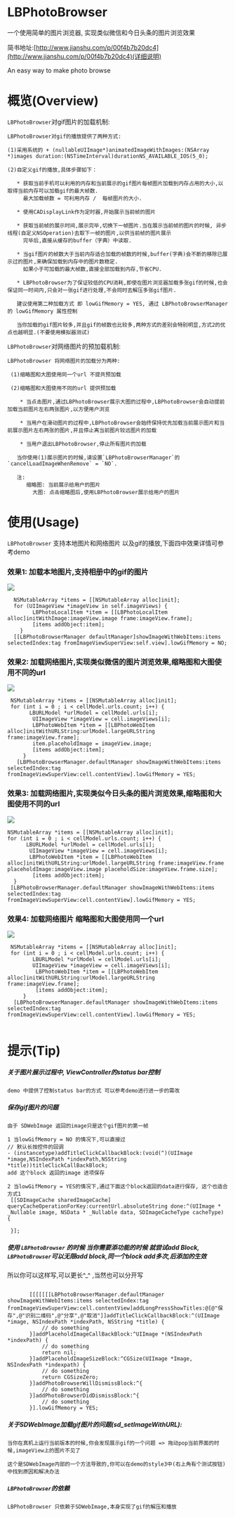 # LBPhotoBrowser

一个使用简单的图片浏览器, 实现类似微信和今日头条的图片浏览效果

简书地址:[http://www.jianshu.com/p/00f4b7b20dc4](http://www.jianshu.com/p/00f4b7b20dc4)(详细说明)

An easy way to make photo browse

# 概览(Overview)

`LBPhotoBrowser`对gif图片的加载机制:
```
LBPhotoBrowser对gif的播放提供了两种方式:

(1)采用系统的 + (nullableUIImage*)animatedImageWithImages:(NSArray *)images duration:(NSTimeInterval)durationNS_AVAILABLE_IOS(5_0);

(2)自定义gif的播放,具体步骤如下：

   * 获取当前手机可以利用的内存和当前展示的gif图片每帧图片加载到内存占用的大小,以取得当前内存可以加载gif的最大帧数.
     最大加载帧数 = 可利用内存 /  每帧图片的大小.
     
   * 使用CADisplayLink作为定时器,开始展示当前帧的图片
   
   * 获取当前帧的展示时间,展示完毕,切换下一帧图片.当在展示当前帧的图片的时候, 异步线程(自定义NSOperation)去取下一帧的图片,以供当前帧的图片展示
     完毕后,直接从缓存的buffer（字典）中读取.
     
   * 当gif图片的帧数大于当前内存适合加载的帧数的时候,buffer(字典)会不断的移除已展示过的图片,来确保加载到内存中的图片数稳定.
     如果小于可加载的最大帧数,直接全部加载到内存,节省CPU.
     
   * LBPhotoBrowser为了保证较低的CPU消耗,即使在图片浏览器加载多张gif的时候,也会保证同一时间内,只会对一张gif进行处理,不会同时去解压多张gif图片.
   
   建议使用第二种加载方式 即 lowGifMemory = YES, 通过 LBPhotoBrowserManager 的 lowGifMemory 属性控制 
   
   当你加载的gif图片较多,并且gif的帧数也比较多,两种方式的差别会特别明显,方式2的优点也越明显.(不要使用模拟器测试)
```
`LBPhotoBrowser`对网络图片的预加载机制:

```
LBPhotoBrowser 将网络图片的加载分为两种:
  
 (1)缩略图和大图使用同一个url 不提共预加载
 
 (2)缩略图和大图使用不同的url 提供预加载  
 
    * 当点击图片,通过LBPhotoBrowser展示大图的过程中,LBPhotoBrowser会自动提前加载当前图片左右两张图片,以方便用户浏览
    
    * 当用户在滑动图片的过程中,LBPhotoBrowser会始终保持优先加载当前展示图片和当前展示图片左右两张的图片,并且停止离当前图片较远图片的加载
    
    * 当用户退出LBPhotoBrowser,停止所有图片的加载
   
   当你使用(1)展示图片的时候,请设置`LBPhotoBrowserManager`的`cancelLoadImageWhenRemove` = `NO`. 
   
   注:
      缩略图: 当前展示给用户的图片
        大图: 点击缩略图后,使用LBPhotoBrowser展示给用户的图片
```

# 使用(Usage)

`LBPhotoBrowser` 支持本地图片和网络图片 以及gif的播放,下面四中效果详情可参考demo

### 效果1: 加载本地图片,支持相册中的gif的图片 

![](https://github.com/tianliangyihou/zhuxian/blob/master/effect0.gif?raw=true)

```obj-c
  NSMutableArray *items = [[NSMutableArray alloc]init];
  for (UIImageView *imageView in self.imageViews) {
        LBPhotoLocalItem *item = [[LBPhotoLocalItem alloc]initWithImage:imageView.image frame:imageView.frame];
        [items addObject:item];
    }
  [[LBPhotoBrowserManager defaultManager]showImageWithWebItems:items selectedIndex:tag fromImageViewSuperView:self.view].lowGifMemory = NO;
 ```
### 效果2: 加载网络图片,实现类似微信的图片浏览效果,缩略图和大图使用不同的url

![](https://github.com/tianliangyihou/zhuxian/blob/master/effect1.gif?raw=true)

```obj-c
 NSMutableArray *items = [[NSMutableArray alloc]init];
 for (int i = 0 ; i < cellModel.urls.count; i++) {
       LBURLModel *urlModel = cellModel.urls[i];
        UIImageView *imageView = cell.imageViews[i];
        LBPhotoWebItem *item = [[LBPhotoWebItem alloc]initWithURLString:urlModel.largeURLString frame:imageView.frame];
        item.placeholdImage = imageView.image;
        [items addObject:item];
     }
   [LBPhotoBrowserManager.defaultManager showImageWithWebItems:items selectedIndex:tag fromImageViewSuperView:cell.contentView].lowGifMemory = YES;
 ```

### 效果3: 加载网络图片,实现类似今日头条的图片浏览效果,缩略图和大图使用不同的url

![](https://github.com/tianliangyihou/zhuxian/blob/master/effect2.gif?raw=true)

 ```obj-c
 NSMutableArray *items = [[NSMutableArray alloc]init];
 for (int i = 0 ; i < cellModel.urls.count; i++) {
       LBURLModel *urlModel = cellModel.urls[i];
        UIImageView *imageView = cell.imageViews[i];
        LBPhotoWebItem *item = [[LBPhotoWebItem alloc]initWithURLString:urlModel.largeURLString frame:imageView.frame placeholdImage:imageView.image placeholdSize:imageView.frame.size];
         [items addObject:item];
   }
  [LBPhotoBrowserManager.defaultManager showImageWithWebItems:items selectedIndex:tag fromImageViewSuperView:cell.contentView].lowGifMemory = YES;
 ```

### 效果4: 加载网络图片 缩略图和大图使用同一个url

![](https://github.com/tianliangyihou/zhuxian/blob/master/effect3.gif?raw=true)

```objc
 NSMutableArray *items = [[NSMutableArray alloc]init];
 for (int i = 0 ; i < cellModel.urls.count; i++) {
        LBURLModel *urlModel = cellModel.urls[i];
        UIImageView *imageView = cell.imageViews[i];
         LBPhotoWebItem *item = [[LBPhotoWebItem alloc]initWithURLString:urlModel.largeURLString frame:imageView.frame];
         [items addObject:item];
     }
  [LBPhotoBrowserManager.defaultManager showImageWithWebItems:items selectedIndex:tag fromImageViewSuperView:cell.contentView].lowGifMemory = YES;
      
```

# 提示(Tip)

##### 关于图片展示过程中, ViewController的status bar控制

```objc
demo 中提供了控制status bar的方式 可以参考demo进行进一步的需改
```
##### 保存gif图片的问题
```objc
由于 SDWebImage 返回的image只是这个gif图片的第一帧

1 当lowGifMemory = NO 的情况下,可以直接过
// 默认长按控件的回调
- (instancetype)addTitleClickCallbackBlock:(void(^)(UIImage *image,NSIndexPath *indexPath,NSString *title))titleClickCallBackBlock;
add 这个block 返回的image 进项保存

2 当lowGifMemory = YES的情况下,通过下面这个block返回的data进行保存, 这个也适合方式1
 [[SDImageCache sharedImageCache] queryCacheOperationForKey:currentUrl.absoluteString done:^(UIImage * _Nullable image, NSData * _Nullable data, SDImageCacheType cacheType) {
    
 }];
```
 
##### 使用 `LBPhotoBrowser` 的时候 当你需要添功能的时候 就尝试add Block, `LBPhotoBrowser`可以无限add block,同一个block add多次,后添加的生效

所以你可以这样写,可以更长^_^ ,当然也可以分开写
 ```obj-c
    
        [[[[[[[LBPhotoBrowserManager.defaultManager showImageWithWebItems:items selectedIndex:tag fromImageViewSuperView:cell.contentView]addLongPressShowTitles:@[@"保存",@"识别二维码",@"分享",@"取消"]]addTitleClickCallbackBlock:^(UIImage *image, NSIndexPath *indexPath, NSString *title) {
            // do something
        }]addPlaceholdImageCallBackBlock:^UIImage *(NSIndexPath *indexPath) {
            // do something
            return nil;
        }]addPlaceholdImageSizeBlock:^CGSize(UIImage *Image, NSIndexPath *indexpath) {
            // do something
            return CGSizeZero;
        }]addPhotoBrowserWillDismissBlock:^{
            // do something
        }]addPhotoBrowserDidDismissBlock:^{
            // do something
        }].lowGifMemory = YES;

```


##### 关于SDWebImage加载gif图片的问题(sd_setImageWithURL):

```objc
当你在真机上运行当前版本的时候,你会发现展示gif的一个问题 => 拖动pop当前界面的时候,imageView上的图片不见了

这个是SDWebImage内部的一个方法导致的,你可以在demo的style3中(右上角有个测试按钮)中找到原因和解决办法

```
 
##### `LBPhotoBrowser`的依赖
 ```obj-c
 LBPhotoBrowser 只依赖于SDWebImage,本身实现了gif的解压和播放
 ```
